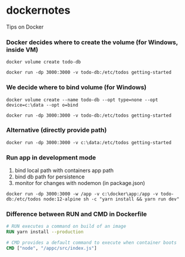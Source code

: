 # dockernotes
Tips on Docker

### Docker decides where to create the volume (for Windows, inside VM)
`docker volume create todo-db`

`docker run -dp 3000:3000 -v todo-db:/etc/todos getting-started`


### We decide where to bind volume (for Windows)
`docker volume create --name todo-db --opt type=none --opt device=c:\data --opt o=bind`

`docker run -dp 3000:3000 -v todo-db:/etc/todos getting-started`

### Alternative (directly provide path)
`docker run -dp 3000:3000 -v c:\data:/etc/todos getting-started`

### Run app in development mode 
  1. bind local path with containers app path
  2. bind db path for persistence 
  3. monitor for changes with nodemon (in package.json)

`docker run -dp 3000:3000 -w /app -v c:\docker\app:/app -v todo-db:/etc/todos node:12-alpine sh -c "yarn install && yarn run dev"`

### Difference between RUN and CMD in Dockerfile
```dockerfile
# RUN executes a command on build of an image
RUN yarn install --production 

# CMD provides a default command to execute when container boots
CMD ["node", "/appc/src/index.js"]
```

